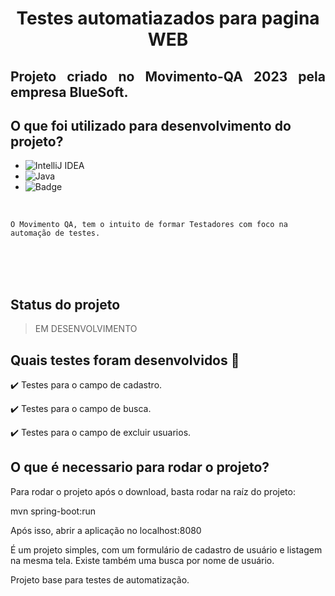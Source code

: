 <h1 align="center"> Testes automatiazados para pagina WEB </h1>

<h2 align="justify">Projeto criado no Movimento-QA 2023 pela empresa BlueSoft.</h2>



## O que foi utilizado para desenvolvimento do projeto?

- ![IntelliJ IDEA](https://img.shields.io/badge/IntelliJIDEA-000000.svg?style=for-the-badge&logo=intellij-idea&logoColor=white)
- ![Java](https://img.shields.io/badge/java-%23ED8B00.svg?style=for-the-badge&logo=java&logoColor=white) 
- ![Badge](https://img.shields.io/static/v1?label=Selenium&message=WebDriver&color=blue&style=for-the-badge&logo=Selenium)

<br>

 ```O Movimento QA, tem o intuito de formar Testadores com foco na automação de testes.```


<br><br><br>
## Status do projeto
> EM DESENVOLVIMENTO


## Quais testes foram desenvolvidos 📑

✔️ Testes para o campo de cadastro.

✔️ Testes para o campo de busca.

✔️ Testes para o campo de excluir usuarios.


## O que é necessario para rodar o projeto?

Para rodar o projeto após o download, basta rodar na raíz do projeto:

mvn spring-boot:run

Após isso, abrir a aplicação no localhost:8080

É um projeto simples, com um formulário de cadastro de usuário e listagem na mesma tela.
Existe também uma busca por nome de usuário.

Projeto base para testes de automatização.

